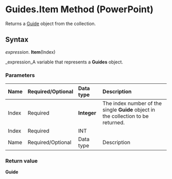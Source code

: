 
# Guides.Item Method (PowerPoint)

Returns a  [Guide](022d5d3f-d840-2699-bcff-6b0b530034fd.md) object from the collection.


## Syntax

 _expression_. **Item**(Index)

 _expression_A variable that represents a  **Guides** object.


### Parameters



|**Name**|**Required/Optional**|**Data type**|**Description**|
|:-----|:-----|:-----|:-----|
|Index|Required| **Integer**|The index number of the single  **Guide** object in the collection to be returned.|
|Index|Required|INT||
|Name|Required/Optional|Data type|Description|

### Return value

 **Guide**

